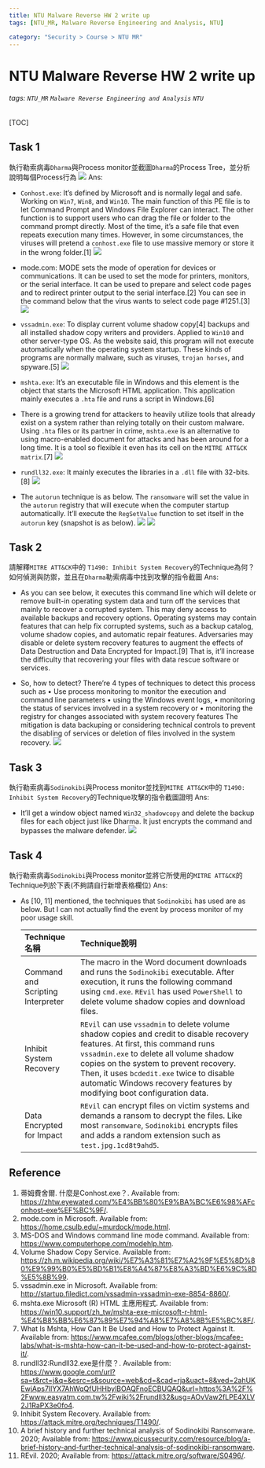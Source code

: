 ```yaml
---
title: NTU Malware Reverse HW 2 write up
tags: [NTU_MR, Malware Reverse Engineering and Analysis, NTU]

category: "Security > Course > NTU MR"
---
```


# NTU Malware Reverse HW 2 write up
###### tags: `NTU_MR` `Malware Reverse Engineering and Analysis` `NTU`
[TOC]

## Task 1
執行勒索病毒`Dharma`與Process monitor並截圖`Dharma`的Process Tree，並分析說明每個Process行為
![](https://imgur.com/vzb9g9O.png)
Ans:
* `Conhost.exe`: It’s defined by Microsoft and is normally legal and safe. Working on `Win7`, `Win8`, and `Win10`. The main function of this PE file is to let Command Prompt and Windows File Explorer can interact. The other function is to support users who can drag the file or folder to the command prompt directly. Most of the time, it’s a safe file that even repeats execution many times. However, in some circumstances, the viruses will pretend a `conhost.exe` file to use massive memory or store it in the wrong folder.[1]
![](https://imgur.com/xQayXgX.png)

* mode.com: MODE sets the mode of operation for devices or communications. It can be used to set the mode for printers, monitors, or the serial interface. It can be used to prepare and select code pages and to redirect printer output to the serial interface.[2] You can see in the command below that the virus wants to select code page #1251.[3]
![](https://imgur.com/wA1k8hF.png)

* `vssadmin.exe`: To display current volume shadow copy[4] backups and all installed shadow copy writers and providers. Applied to `Win10` and other server-type OS. As the website said, this program will not execute automatically when the operating system startup. These kinds of programs are normally malware, such as viruses, `trojan horses`, and spyware.[5]
![](https://imgur.com/PckhSra.png)

* `mshta.exe`: It’s an executable file in Windows and this element is the object that starts the Microsoft HTML application. This application mainly executes a `.hta` file and runs a script in Windows.[6]

* There is a growing trend for attackers to heavily utilize tools that already exist on a system rather than relying totally on their custom malware. Using `.hta` files or its partner in crime, `mshta.exe` is an alternative to using macro-enabled document for attacks and has been around for a long time. It is a tool so flexible it even has its cell on the `MITRE ATT&CK matrix`.[7]
![](https://imgur.com/Lsnv5ve.png)

* `rundll32.exe`: It mainly executes the libraries in a `.dll` file with 32-bits.[8]
![](https://imgur.com/QMWZzw9.png)

* The `autorun` technique is as below. The `ransomware` will set the value in the `autorun` registry that will execute when the computer startup automatically. It’ll execute the `RegSetValue` function to set itself in the `autorun` key (snapshot is as below).
![](https://imgur.com/DqrZhJo.png)
![](https://imgur.com/eYQNEgK.png)



## Task 2
請解釋`MITRE ATT&CK`中的 `T1490: Inhibit System Recovery`的Technique為何？如何偵測與防禦，並且在`Dharma`勒索病毒中找到攻擊的指令截圖
Ans:
* As you can see below, it executes this command line which will delete or remove built-in operating system data and turn off the services that mainly to recover a corrupted system. This may deny access to available backups and recovery options.
Operating systems may contain features that can help fix corrupted systems, such as a backup catalog, volume shadow copies, and automatic repair features. Adversaries may disable or delete system recovery features to augment the effects of Data Destruction and Data Encrypted for Impact.[9]
That is, it’ll increase the difficulty that recovering your files with data rescue software or services.

* So, how to detect? There’re 4 types of techniques to detect this process such as 
•	Use process monitoring to monitor the execution and command line parameters
•	using the Windows event logs, 
•	monitoring the status of services involved in a system recovery or 
•	monitoring the registry for changes associated with system recovery features
The mitigation is data backuping or considering technical controls to prevent the disabling of services or deletion of files involved in the system recovery.
![](https://imgur.com/L3ACypk.png)


## Task 3
執行勒索病毒`Sodinokibi`與Process monitor並找到`MITRE ATT&CK`中的 `T1490: Inhibit System Recovery`的Technique攻擊的指令截圖證明
Ans:
* It’ll get a window object named `Win32_shadowcopy` and delete the backup files for each object just like Dharma. It just encrypts the command and bypasses the malware defender.
![](https://imgur.com/kIofmwM.png)

## Task 4
執行勒索病毒`Sodinokibi`與Process monitor並將它所使用的`MITRE ATT&CK`的Technique列於下表(不夠請自行新增表格欄位)
Ans:
* As [10, 11] mentioned, the techniques that `Sodinokibi` has used are as below. But I can not actually find the event by process monitor of my poor usage skill.

    |Technique名稱|Technique說明|
    |:---------------------------------|:---------------------------------------------------------------------------------------------------------------------------------------------------------------------------------------------------------------------------------------------------------------------------------------------------------------------------------- |
    | Command and Scripting Interpreter | The macro in the Word document downloads and runs the `Sodinokibi` executable. After execution, it runs the following command using `cmd.exe`. `REvil` has used `PowerShell` to delete volume shadow copies and download files.|
    | Inhibit System Recovery| `REvil` can use `vssadmin` to delete volume shadow copies and credit to disable recovery features. At first, this command runs `vssadmin.exe` to delete all volume shadow copies on the system to prevent recovery. Then, it uses `bcdedit.exe` twice to disable automatic Windows recovery features by modifying boot configuration data. |
    | Data Encrypted for Impact| `REvil` can encrypt files on victim systems and demands a ransom to decrypt the files. Like most `ransomware`, `Sodinokibi` encrypts files and adds a random extension such as `test.jpg.1cd8t9ahd5`.|



## Reference
1.	蒂姆費舍爾. 什麼是Conhost.exe？. Available from: https://zhtw.eyewated.com/%E4%BB%80%E9%BA%BC%E6%98%AFconhost-exe%EF%BC%9F/.
2.	mode.com in Microsoft. Available from: https://home.csulb.edu/~murdock/mode.html.
3.	MS-DOS and Windows command line mode command. Available from: https://www.computerhope.com/modehlp.htm.
4.	Volume Shadow Copy Service. Available from: https://zh.m.wikipedia.org/wiki/%E7%A3%81%E7%A2%9F%E5%8D%80%E9%99%B0%E5%BD%B1%E8%A4%87%E8%A3%BD%E6%9C%8D%E5%8B%99.
5.	vssadmin.exe in Microsoft. Available from: http://startup.filedict.com/vssadmin-vssadmin-exe-8854-8860/.
6.	mshta.exe Microsoft (R) HTML 主應用程式. Available from: https://win10.support/zh_tw/mshta-exe-microsoft-r-html-%E4%B8%BB%E6%87%89%E7%94%A8%E7%A8%8B%E5%BC%8F/.
7.	What Is Mshta, How Can It Be Used and How to Protect Against It. Available from: https://www.mcafee.com/blogs/other-blogs/mcafee-labs/what-is-mshta-how-can-it-be-used-and-how-to-protect-against-it/.
8.	rundll32:Rundll32.exe是什麼？. Available from: https://www.google.com/url?sa=t&rct=j&q=&esrc=s&source=web&cd=&cad=rja&uact=8&ved=2ahUKEwjAps7IlYX7AhWqQfUHHbylBOAQFnoECBUQAQ&url=https%3A%2F%2Fwww.easyatm.com.tw%2Fwiki%2Frundll32&usg=AOvVaw2fLPE4XLV2J1RaPX3e0fo4.
9.	Inhibit System Recovery. Available from: https://attack.mitre.org/techniques/T1490/.
10.	A brief history and further technical analysis of Sodinokibi Ransomware. 2020; Available from: https://www.picussecurity.com/resource/blog/a-brief-history-and-further-technical-analysis-of-sodinokibi-ransomware.
11.	REvil. 2020; Available from: https://attack.mitre.org/software/S0496/.

